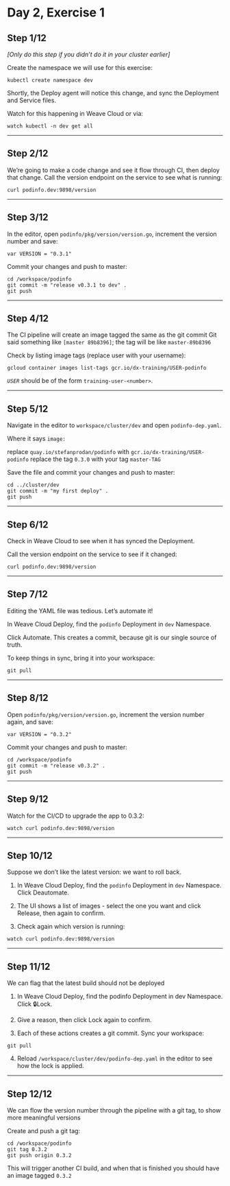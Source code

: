 # Day 2, Exercise 1

## Step 1/12

_[Only do this step if you didn’t do it in your cluster earlier]_

Create the namespace we will use for this exercise:

```
kubectl create namespace dev
```

Shortly, the Deploy agent will notice this change, and sync the Deployment and Service files.

Watch for this happening in Weave Cloud or via:

```
watch kubectl -n dev get all
```

----

## Step 2/12

We’re going to make a code change and see it flow through CI, then deploy that change.
Call the version endpoint on the service to see what is running:

```
curl podinfo.dev:9898/version
```

----

## Step 3/12

In the editor, open `podinfo/pkg/version/version.go`, increment the version number and save:

```
var VERSION = "0.3.1"
```

Commit your changes and push to master:

```
cd /workspace/podinfo
git commit -m "release v0.3.1 to dev" .
git push
```

----

## Step 4/12

The CI pipeline will create an image tagged the same as the git commit
Git said something like `[master 89b8396]`; the tag will be like `master-89b8396`

Check by listing image tags (replace user with your username):

```
gcloud container images list-tags gcr.io/dx-training/USER-podinfo
```

_`USER`_ should be of the form `training-user-<number>`.

----

## Step 5/12

Navigate in the editor to `workspace/cluster/dev` and open `podinfo-dep.yaml`.

Where it says `image:`

replace `quay.io/stefanprodan/podinfo` with `gcr.io/dx-training/USER-podinfo`
replace the tag `0.3.0` with your tag `master-TAG`

Save the file and commit your changes and push to master:

```
cd ../cluster/dev
git commit -m "my first deploy" .
git push
```

----

## Step 6/12

Check in Weave Cloud to see when it has synced the Deployment.

Call the version endpoint on the service to see if it changed:

```
curl podinfo.dev:9898/version
```

----

## Step 7/12

Editing the YAML file was tedious. Let’s automate it!

In Weave Cloud Deploy, find the `podinfo` Deployment in `dev` Namespace.

Click Automate.
This creates a commit, because git is our single source of truth.

To keep things in sync, bring it into your workspace:

```
git pull
```

----

## Step 8/12

Open `podinfo/pkg/version/version.go`, increment the version number again, and save:

```
var VERSION = "0.3.2"
```

Commit your changes and push to master:

```
cd /workspace/podinfo
git commit -m "release v0.3.2" .
git push
```

----

## Step 9/12

Watch for the CI/CD to upgrade the app to 0.3.2:

```
watch curl podinfo.dev:9898/version
```

----

## Step 10/12

Suppose we don’t like the latest version: we want to roll back.

1. In Weave Cloud Deploy, find the `podinfo` Deployment in `dev` Namespace. Click Deautomate.

2. The UI shows a list of images - select the one you want and click Release, then again to confirm.

3. Check again which version is running:

```
watch curl podinfo.dev:9898/version
```

----

## Step 11/12

We can flag that the latest build should not be deployed

1. In Weave Cloud Deploy, find the podinfo Deployment in dev Namespace. Click 🔒Lock.

2. Give a reason, then click Lock again to confirm.

3. Each of these actions creates a git commit. Sync your workspace:

```
git pull
```

4. Reload `/workspace/cluster/dev/podinfo-dep.yaml` in the editor to see how the lock is applied.

----

## Step 12/12

We can flow the version number through the pipeline with a git tag, to show more meaningful versions

Create and push a git tag:

```
cd /workspace/podinfo
git tag 0.3.2
git push origin 0.3.2
```

This will trigger another CI build, and when that is finished you should have an image tagged `0.3.2`

